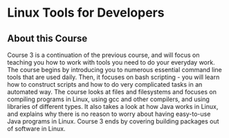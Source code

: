 # Linux Tools for Developers

## About this Course
Course 3 is a continuation of the previous course, and will focus on teaching you how to work with tools you need to do your everyday work. The course begins by introducing you to numerous essential command line tools that are used daily. Then, it focuses on bash scripting - you will learn how to construct scripts and how to do very complicated tasks in an automated way. The course looks at files and filesystems and focuses on compiling programs in Linux, using gcc and other compilers, and using libraries of different types. It also takes a look at how Java works in Linux, and explains why there is no reason to worry about having easy-to-use Java programs in Linux. Course 3 ends by covering building packages out of software in Linux.
